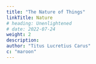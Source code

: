 ```yaml
---
title: "The Nature of Things"
linkTitle: Nature
# heading: Unenlightened
# date: 2022-07-24
weight: 2
description: 
author: "Titus Lucretius Carus"
c: "maroon"
---
```


